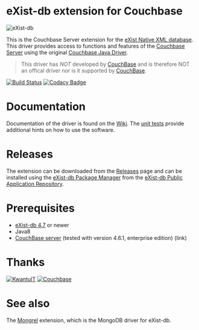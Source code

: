 # eXist-db extension for Couchbase

![eXist-db](http://exist-db.org/exist/apps/homepage/resources/img/existdb.gif)

This is the Couchbase Server extension for the [eXist Native XML database](http://www.exist-db.org). This driver provides access to functions and features of the [Couchbase Server](http://www.couchbase.com) using the original [Couchbase Java Driver](https://github.com/couchbase/couchbase-java-client).

> This driver has *NOT* developed by [CouchBase](https://www.couchbase.com) and is therefore NOT an offical driver nor is it supported by [CouchBase](https://www.couchbase.com).

[![Build Status](https://travis-ci.com/weXsol/Couchbase.svg?branch=develop)](https://travis-ci.com/weXsol/Couchbase) [![Codacy Badge](https://api.codacy.com/project/badge/Grade/8b55803637bf453f9a289b9ab73e1e76)](https://www.codacy.com/app/dannes/Couchbase?utm_source=github.com&amp;utm_medium=referral&amp;utm_content=weXsol/Couchbase&amp;utm_campaign=Badge_Grade) 
        
# Documentation 

Documentation of the driver is found on the [Wiki](../../wiki). The [unit tests](../../tree/master/java/test/src/org/exist/couchbase/test/xquery) provide additional hints on how to use the software.

# Releases

The extension can be downloaded from the [Releases](../../releases) page and can be installed using the [eXist-db Package Manager](http://www.exist-db.org/exist/apps/doc/dashboard.xml) from the [eXist-db Public Application Repository](http://exist-db.org/exist/apps/public-repo/index.html).

# Prerequisites

- [eXist-db 4.7](http://www.exist-db.org) or newer 
- Java8
- [CouchBase server](https://www.couchbase.com/downloads) (tested with version 4.6.1, enterprise edition) (link)


# Thanks

[![KwantuIT](http://static1.squarespace.com/static/5555daace4b0bd68287c4b64/t/5555de47e4b009369bb56958/1436367788205/?format=150w)](http://kwantu.net)  [![Couchbase](https://upload.wikimedia.org/wikipedia/en/thumb/5/52/CouchbaseLogo.svg/320px-CouchbaseLogo.svg.png)](https://www.couchbase.com)

# See also

The [Mongrel](https://github.com/weXsol/Mongrel) extension, which is the MongoDB driver for eXist-db.
